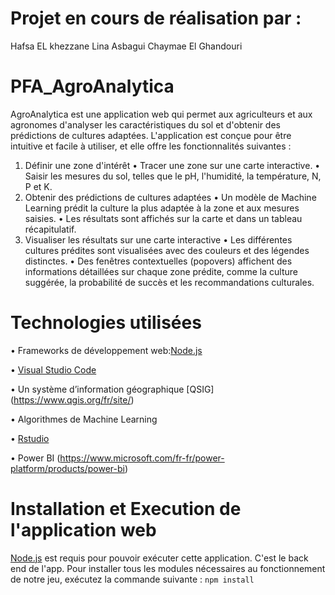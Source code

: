 # Projet en cours de réalisation par :
Hafsa EL khezzane
Lina Asbagui 
Chaymae El Ghandouri
# PFA_AgroAnalytica
AgroAnalytica est une application web qui permet aux agriculteurs et aux agronomes d'analyser les caractéristiques du sol et d'obtenir des prédictions de cultures adaptées. L'application est conçue pour être intuitive et facile à utiliser, et elle offre les fonctionnalités suivantes :
1. Définir une zone d'intérêt
    •	Tracer une zone sur une carte interactive.
    •	Saisir les mesures du sol, telles que le pH, l'humidité, la température, N, P et K.
2. Obtenir des prédictions de cultures adaptées
    •	Un modèle de Machine Learning prédit la culture la plus adaptée à la zone et aux mesures saisies.
    •	Les résultats sont affichés sur la carte et dans un tableau récapitulatif.
3. Visualiser les résultats sur une carte interactive
  •	Les différentes cultures prédites sont visualisées avec des couleurs et des légendes distinctes.
  •	Des fenêtres contextuelles (popovers) affichent des informations détaillées sur chaque zone prédite, comme la culture suggérée, la probabilité de succès et les recommandations culturales.
# Technologies utilisées
  •	Frameworks de développement web:[Node.js](https://nodejs.org/en)

  
  • [Visual Studio Code](https://code.visualstudio.com/)

  
  •	Un système d’information géographique [QSIG] (https://www.qgis.org/fr/site/)

  
  •	Algorithmes de Machine Learning

  
  •	[Rstudio](https://posit.co/download/rstudio-desktop/)
  
  •	Power BI (https://www.microsoft.com/fr-fr/power-platform/products/power-bi)


# Installation et Execution de l'application web
[Node.js](https://nodejs.org/en)  est requis pour pouvoir exécuter cette application. C'est le back end de l'app. Pour installer tous les modules nécessaires au fonctionnement de notre jeu, exécutez la commande suivante :
`npm install`
  
